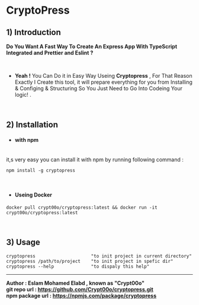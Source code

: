 # CryptoPress

## 1)  Introduction 
**Do You Want A Fast Way To Create An Express App With TypeScript Integrated and Prettier and Eslint  ?** 

<br>

- **Yeah !** You Can Do it in Easy Way Useing **Cryptopress** , For That Reason  Exactly I Create this tool, it will prepare everything  for you from Installing & Configing & Structuring So You Just Need to Go Into Codeing Your logic! .

<br>

## 2) Installation 
- ####  with npm
<br>
it,s very easy you can install it with npm by running following command :

```
npm install -g cryptopress
```

<br>

- ####  Useing Docker

```
docker pull crypt00o/cryptopress:latest && docker run -it crypt00o/cryptopress:latest
```

<br>

## 3) Usage
```
cryptopress						"to init project in current directory"
cryptopress	/path/to/project	"to init project in spefic dir"
cryptopress	--help				"to dispaly this help"
```

-----

**Author : Eslam Mohamed Elabd , known as "Crypt00o"**
<br>
**git repo url :	  https://github.com/Crypt00o/cryptopress.git**
<br>
**npm package url : https://npmjs.com/package/cryptopress**
